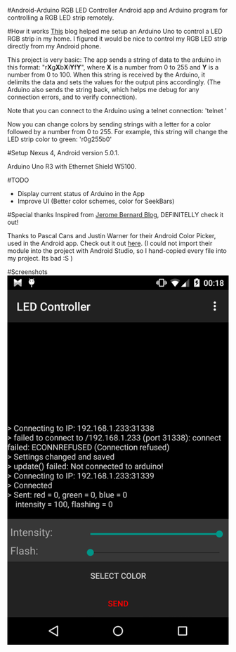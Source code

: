 #Android-Arduino RGB LED Controller
Android app and Arduino program for controlling a RGB LED strip remotely.

#How it works
[This](http://www.jerome-bernard.com/blog/2013/01/12/rgb-led-strip-controlled-by-an-arduino)
blog helped me setup an Arduino Uno to control a LED RGB strip in my home. I figured it would be nice to control my RGB LED strip directly from my Android phone.

This project is very basic:
The app sends a string of data to the arduino in this format:
"r**X**g**X**b**X**i**Y**f**Y**", where **X** is a number from 0 to 255 and **Y** is a number from 0 to 100.
When this string is received by the Arduino, it delimits the data and sets the
values for the output pins accordingly. (The Arduino also sends the string back,
which helps me debug for any connection errors, and to verify connection).

Note that you can connect to the Arduino using a telnet connection:
'telnet <IP> <PORT>'

Now you can change colors by sending strings with a letter for a color followed
by a number from 0 to 255.
For example, this string will change the LED strip color to green:
'r0g255b0'

#Setup
Nexus 4, Android version 5.0.1.

Arduino Uno R3 with Ethernet Shield W5100.

#TODO
- Display current status of Arduino in the App
- Improve UI (Better color schemes, color for SeekBars)

#Special thanks
Inspired from [Jerome Bernard Blog](http://www.jerome-bernard.com/blog/2013/01/12/rgb-led-strip-controlled-by-an-arduino), DEFINITELLY check it out!

Thanks to Pascal Cans and Justin Warner for their Android Color Picker, used in the Android app. Check out it out [here](https://github.com/yukuku/ambilwarna). (I could not import their module into the project with Android Studio, so I hand-copied every file into my project. Its bad :S )

#Screenshots
![](https://raw.githubusercontent.com/JanmanX/Android-Arduino-RGB-LED-Controller/master/examples/screenshot2.png)
